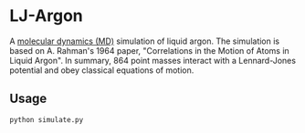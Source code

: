 LJ-Argon
=======

A [molecular dynamics (MD)](https://en.wikipedia.org/wiki/Molecular_dynamics) simulation of liquid argon. The simulation is based on A. Rahman's 1964 paper, "Correlations in the Motion of Atoms in Liquid Argon". In summary, 864 point masses interact with a Lennard-Jones potential and obey classical equations of motion.

Usage
------

	python simulate.py
